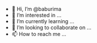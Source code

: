 - 👋 Hi, I’m @baburima
- 👀 I’m interested in ...
- 🌱 I’m currently learning ...
- 💞️ I’m looking to collaborate on ...
- 📫 How to reach me ...

<!---
baburima/baburima is a ✨ special ✨ repository because its `README.md` (this file) appears on your GitHub profile.
You can click the Preview link to take a look at your changes.
--->
